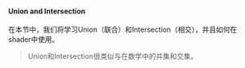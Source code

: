 #### Union and Intersection
在本节中，我们将学习Union（联合）和Intersection（相交），并且如何在shader中使用。
>Union和Intersection很类似与在数学中的并集和交集。
